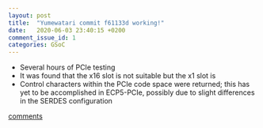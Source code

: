 ```yaml
---
layout: post
title:  "Yumewatari commit f61133d working!"
date:   2020-06-03 23:40:15 +0200
comment_issue_id: 1
categories: GSoC
---
```

- Several hours of PCIe testing
- It was found that the x16 slot is not suitable but the x1 slot is
- Control characters within the PCIe code space were returned; this has yet to be accomplished in ECP5-PCIe, possibly due to slight differences in the SERDES configuration

[comments][comments]

[git]: https://github.com/ECP5-PCIe/ECP5-PCIe
[Comments]: https://github.com/ECP5-PCIe/ECP5-PCIe.github.io/issues/7